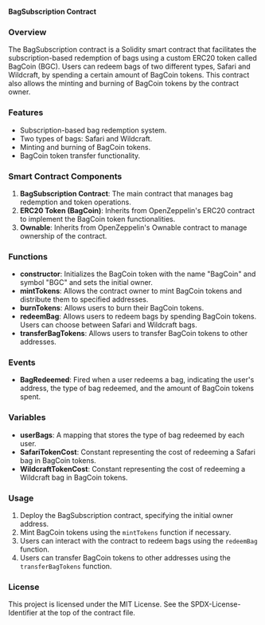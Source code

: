**BagSubscription Contract**

### Overview
The BagSubscription contract is a Solidity smart contract that facilitates the subscription-based redemption of bags using a custom ERC20 token called BagCoin (BGC). Users can redeem bags of two different types, Safari and Wildcraft, by spending a certain amount of BagCoin tokens. This contract also allows the minting and burning of BagCoin tokens by the contract owner.

### Features
- Subscription-based bag redemption system.
- Two types of bags: Safari and Wildcraft.
- Minting and burning of BagCoin tokens.
- BagCoin token transfer functionality.

### Smart Contract Components
1. **BagSubscription Contract**: The main contract that manages bag redemption and token operations.
2. **ERC20 Token (BagCoin)**: Inherits from OpenZeppelin's ERC20 contract to implement the BagCoin token functionalities.
3. **Ownable**: Inherits from OpenZeppelin's Ownable contract to manage ownership of the contract.

### Functions
- **constructor**: Initializes the BagCoin token with the name "BagCoin" and symbol "BGC" and sets the initial owner.
- **mintTokens**: Allows the contract owner to mint BagCoin tokens and distribute them to specified addresses.
- **burnTokens**: Allows users to burn their BagCoin tokens.
- **redeemBag**: Allows users to redeem bags by spending BagCoin tokens. Users can choose between Safari and Wildcraft bags.
- **transferBagTokens**: Allows users to transfer BagCoin tokens to other addresses.

### Events
- **BagRedeemed**: Fired when a user redeems a bag, indicating the user's address, the type of bag redeemed, and the amount of BagCoin tokens spent.

### Variables
- **userBags**: A mapping that stores the type of bag redeemed by each user.
- **SafariTokenCost**: Constant representing the cost of redeeming a Safari bag in BagCoin tokens.
- **WildcraftTokenCost**: Constant representing the cost of redeeming a Wildcraft bag in BagCoin tokens.

### Usage
1. Deploy the BagSubscription contract, specifying the initial owner address.
2. Mint BagCoin tokens using the `mintTokens` function if necessary.
3. Users can interact with the contract to redeem bags using the `redeemBag` function.
4. Users can transfer BagCoin tokens to other addresses using the `transferBagTokens` function.

### License
This project is licensed under the MIT License. See the SPDX-License-Identifier at the top of the contract file.

